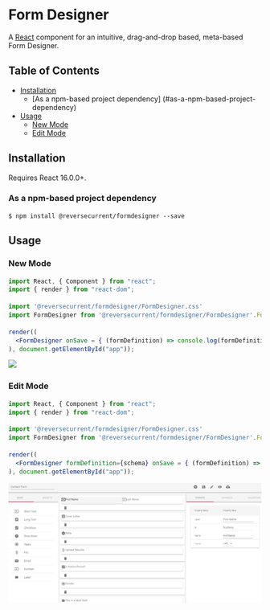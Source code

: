 Form Designer
===============================

A [React](http://facebook.github.io/react/) component for an intuitive, drag-and-drop based, meta-based Form Designer.

## Table of Contents
- [Installation](#installation)
    - [As a npm-based project dependency]
    (#as-a-npm-based-project-dependency)
- [Usage](#usage)
    - [New Mode](#new-mode)
    - [Edit Mode](#edit-mode)


## Installation

Requires React 16.0.0+.

### As a npm-based project dependency

```
$ npm install @reversecurrent/formdesigner --save
```

## Usage

### New Mode
```jsx
import React, { Component } from "react";
import { render } from "react-dom";

import '@reversecurrent/formdesigner/FormDesigner.css'
import FormDesigner from '@reversecurrent/formdesigner/FormDesigner'.FormDesigner

render((
  <FormDesigner onSave = { (formDefinition) => console.log(formDefinition)} />
), document.getElementById("app"));
```

![](https://github.com/fshaikh/formDesigner/blob/master/resources/Screencast.gif)

### Edit Mode
```jsx
import React, { Component } from "react";
import { render } from "react-dom";

import '@reversecurrent/formdesigner/FormDesigner.css'
import FormDesigner from '@reversecurrent/formdesigner/FormDesigner'.FormDesigner

render((
  <FormDesigner formDefinition={schema} onSave = { (formDefinition) => console.log(formDefinition)} />
), document.getElementById("app"));
```

![](https://github.com/fshaikh/formDesigner/blob/master/resources/EditMode.jpg)

